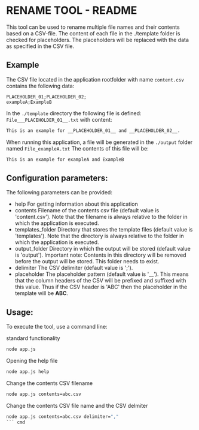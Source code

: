 # RENAME TOOL - README
This tool can be used to rename multiple file names and their contents based on a CSV-file. The content of each file in the ./template folder is checked for placeholders. The placeholders will be replaced with the data as specified in the CSV file.


## Example

The CSV file located in the application rootfolder with name `content.csv` contains the following data:
``` csv
PLACEHOLDER_01;PLACEHOLDER_02;
exampleA;ExampleB
```

In the `./template` directory the following file is defined: `File___PLACEHOLDER_01__.txt` with content:
``` txt
This is an example for __PLACEHOLDER_01__ and __PLACEHOLDER_02__.
```

When running this application, a file will be generated in the `./output` folder named `File_exampleA.txt`
The contents of this file will be:
``` txt
This is an example for exampleA and ExampleB
```


## Configuration parameters:
The following parameters can be provided:
* help
  For getting information about this application
* contents
   Filename of the contents csv file (default value is 'content.csv'). Note that the filename is always relative to the folder in which the application is executed.
* templates_folder
  Directory that stores the template files (default value is 'templates'). Note that the directory is always relative to the folder in which the application is executed.
* output_folder
  Directory in which the output will be stored (default value is 'output'). Important note: Contents in this directory will be removed before the output will be stored. This folder needs to exist.
* delimiter
  The CSV delimiter (default value is ';').
* placeholder
  The placeholder pattern (default value is '__'). This means that the column headers of the CSV will be prefixed and suffixed with this value. Thus if the CSV header is 'ABC' then the placeholder in the template will be __ABC__.


## Usage:
To execute the tool, use a command line:

standard functionality 
``` cmd
node app.js
```

Opening the help file
``` cmd
node app.js help
```

Change the contents CSV filename
``` cmd
node app.js contents=abc.csv
```

Change the contents CSV file name and the CSV delmiter
``` cmd
node app.js contents=abc.csv delimiter=","
``` cmd
